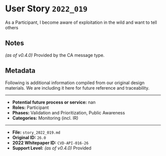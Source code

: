 
# User Story `2022_019` #

As a Participant, I become aware of exploitation in the wild and want to tell others

## Notes ##

*(as of v0.4.0)*
Provided by the CA message type.


## Metadata ##

Following is additional information compiled from our original design materials.
We are including it here for future reference and traceability.

---

- **Potential future process or service:** nan
- **Roles:** Participant
- **Phases:** Validation and Prioritization, Public Awareness
- **Categories:** Monitoring (incl. IR)

---

- **File:** `story_2022_019.md`
- **Original ID:** `26.0`
- **2022 Whitepaper ID:** `CVD-API-016-26`
- **Support Level:** *(as of v0.4.0)* Provided
